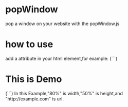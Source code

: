 # popWindow
pop a window on your website with the popWindow.js

# how to use
add a attribute in your html element,for example:
  (```)
  <h1 data-pop-param="80%,50%,http://example.com">This is Demo</h1>
  (```)
In this Example,"80%" is width,"50%" is height,and "http://example.com" is url.
